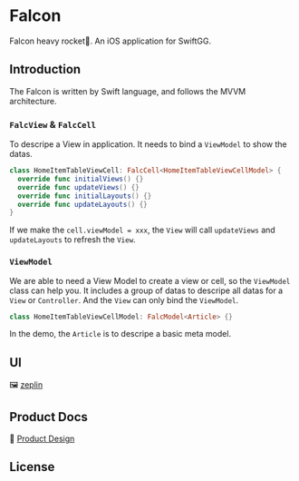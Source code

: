 # Falcon

Falcon heavy rocket🚀. An iOS application for SwiftGG.

## Introduction

The Falcon is written by Swift language, and follows the MVVM architecture. 

### `FalcView` & `FalcCell`

To descripe a View in application. It needs to bind a `ViewModel` to show the datas. 

```swift
class HomeItemTableViewCell: FalcCell<HomeItemTableViewCellModel> {
  override func initialViews() {}
  override func updateViews() {}
  override func initialLayouts() {}
  override func updateLayouts() {}
}
```

If we make the `cell.viewModel = xxx`, the `View` will call `updateViews` and `updateLayouts` to refresh the `View`.

### `ViewModel`

We are able to need a View Model to create a view or cell, so the `ViewModel` class can help you. It includes a group of datas to descripe all datas for a `View` or `Controller`. And the `View` can only bind the `ViewModel`.

```swift
class HomeItemTableViewCellModel: FalcModel<Article> {}
```

In the demo, the `Article` is to descripe a basic meta model.

## UI

🖼 [zeplin](https://zpl.io/aNmPNrD)

## Product Docs

📃 [Product Design](https://docs.google.com/document/d/1Y23SVmnmJXFGIoFXcHexPHXg_r4jENkET60bpcAwo20/edit?usp=sharing)

## License

